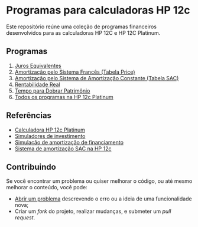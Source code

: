 # Programas para calculadoras HP 12c

Este repositório reúne uma coleção de programas financeiros desenvolvidos para as calculadoras HP 12C e HP 12C Platinum.

## Programas

1. [Juros Equivalentes](./src/01-juros-equivalentes.md)
2. [Amortização pelo Sistema Francês (Tabela Price)](./src/02-tabela-price.md)
3. [Amortização pelo Sistema de Amortização Constante (Tabela SAC)](./src/03-tabela-sac.md)
4. [Rentabilidade Real](./src/04-rentabilidade-real.md)
5. [Tempo para Dobrar Patrimônio](./src/05-tempo-dobrar-patrimonio.md)
6. [Todos os programas na HP 12c Platinum](./src/99-todos-programas.md)

## Referências

- [Calculadora HP 12c Platinum](https://stendec.io/ctb/rpn_finp.html)
- [Simuladores de investimento](https://clubedospoupadores.com/simuladores)
- [Simulação de amortização de financiamento](https://simuladoramortizacao.com.br/resultado-simulacao-de-amortizacao-de-financiamento)
- [Sistema de amortização SAC na HP 12c](https://www.contabilidadecotidiana.com/2016/05/sistema-de-amortizacao-sac-na-hp-12c.html)

## Contribuindo

Se você encontrar um problema ou quiser melhorar o código, ou até mesmo melhorar o conteúdo, você pode:

- [Abrir um problema](https://github.com/cfgnunes/hp12c-programs/issues/new) descrevendo o erro ou a ideia de uma funcionalidade nova;
- Criar um _fork_ do projeto, realizar mudanças, e submeter um _pull request_.

